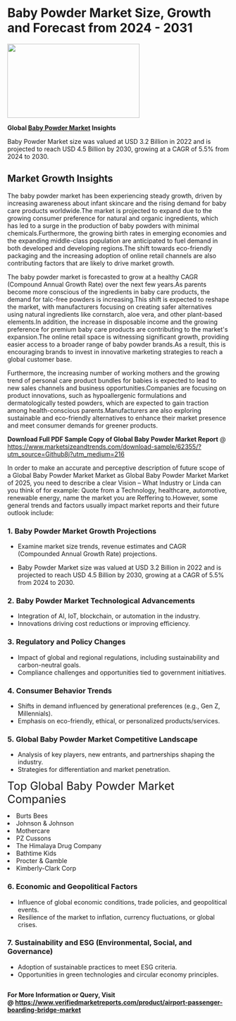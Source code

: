 <H1>Baby Powder Market Size, Growth and Forecast from 2024 - 2031</H1><img class="aligncenter size-medium wp-image-584254" src="https://thirdeyenews.in/wp-content/uploads/2024/09/Global-Market-Research-300x168.jpeg" alt="" width="300" height="168" /><p><strong>Global&nbsp;<a href="https://www.marketsizeandtrends.com/download-sample/62355/?utm_source=Github8j?utm_medium=216">Baby Powder Market</a> Insights</strong></p><p>Baby Powder Market size was valued at USD 3.2 Billion in 2022 and is projected to reach USD 4.5 Billion by 2030, growing at a CAGR of 5.5% from 2024 to 2030.</p><p><h2>Market Growth Insights</h2> <p>The baby powder market has been experiencing steady growth, driven by increasing awareness about infant skincare and the rising demand for baby care products worldwide.The market is projected to expand due to the growing consumer preference for natural and organic ingredients, which has led to a surge in the production of baby powders with minimal chemicals.Furthermore, the growing birth rates in emerging economies and the expanding middle-class population are anticipated to fuel demand in both developed and developing regions.The shift towards eco-friendly packaging and the increasing adoption of online retail channels are also contributing factors that are likely to drive market growth.</p> <p>The baby powder market is forecasted to grow at a healthy CAGR (Compound Annual Growth Rate) over the next few years.As parents become more conscious of the ingredients in baby care products, the demand for talc-free powders is increasing.This shift is expected to reshape the market, with manufacturers focusing on creating safer alternatives using natural ingredients like cornstarch, aloe vera, and other plant-based elements.In addition, the increase in disposable income and the growing preference for premium baby care products are contributing to the market's expansion.The online retail space is witnessing significant growth, providing easier access to a broader range of baby powder brands.As a result, this is encouraging brands to invest in innovative marketing strategies to reach a global customer base.<p>Furthermore, the increasing number of working mothers and the growing trend of personal care product bundles for babies is expected to lead to new sales channels and business opportunities.Companies are focusing on product innovations, such as hypoallergenic formulations and dermatologically tested powders, which are expected to gain traction among health-conscious parents.Manufacturers are also exploring sustainable and eco-friendly alternatives to enhance their market presence and meet consumer demands for greener products.<p><span class=""><strong>Download Full PDF Sample Copy of Global Baby Powder Market Report</strong> @ <a href="https://www.marketsizeandtrends.com/download-sample/62355/?utm_source=Github8j?utm_medium=216" target="_blank">https://www.marketsizeandtrends.com/download-sample/62355/?utm_source=Github8j?utm_medium=216</a></span></p><p>In order to make an accurate and perceptive description of future scope of a Global&nbsp;Baby Powder Market Market as Global&nbsp;Baby Powder Market Market of 2025, you need to describe a clear Vision &ndash; What Industry or Linda can you think of for example: Quote from a Technology, healthcare, automotive, renewable energy, name the market you are Reffering to.However, some general trends and factors usually impact market reports and their future outlook include:</p><h3>1.&nbsp;<strong>Baby Powder Market Growth Projections</strong></h3><ul><li>Examine market size trends, revenue estimates and CAGR (Compounded Annual Growth Rate) projections.</li><li><p>Baby Powder Market size was valued at USD 3.2 Billion in 2022 and is projected to reach USD 4.5 Billion by 2030, growing at a CAGR of 5.5% from 2024 to 2030.</p></li></ul><h3>2.&nbsp;<strong>Baby Powder Market Technological Advancements</strong></h3><ul><li>Integration of AI, IoT, blockchain, or automation in the industry.</li><li>Innovations driving cost reductions or improving efficiency.</li></ul><h3>3.&nbsp;<strong>Regulatory and Policy Changes</strong></h3><ul><li>Impact of global and regional regulations, including sustainability and carbon-neutral goals.</li><li>Compliance challenges and opportunities tied to government initiatives.</li></ul><h3>4.&nbsp;<strong>Consumer Behavior Trends</strong></h3><ul><li>Shifts in demand influenced by generational preferences (e.g., Gen Z, Millennials).</li><li>Emphasis on eco-friendly, ethical, or personalized products/services.</li></ul><h3>5.&nbsp;<strong>Global Baby Powder Market Competitive Landscape</strong></h3><ul><li>Analysis of key players, new entrants, and partnerships shaping the industry.</li><li>Strategies for differentiation and market penetration.</li></ul><p data-pm-slice="1 1 []"><span style="color: inherit; font-family: inherit; font-size: 25px;">Top Global Baby Powder Market Companies</span></p><div class="" data-test-id=""><p><li>Burts Bees</li><li> Johnson & Johnson</li><li> Mothercare</li><li> PZ Cussons</li><li> The Himalaya Drug Company</li><li> Bathtime Kids</li><li> Procter & Gamble</li><li> Kimberly-Clark Corp</li></p></div><h3>6.&nbsp;<strong>Economic and Geopolitical Factors</strong></h3><ul><li>Influence of global economic conditions, trade policies, and geopolitical events.</li><li>Resilience of the market to inflation, currency fluctuations, or global crises.</li></ul><h3>7.&nbsp;<strong>Sustainability and ESG (Environmental, Social, and Governance)</strong></h3><ul><li>Adoption of sustainable practices to meet ESG criteria.</li><li>Opportunities in green technologies and circular economy principles.</li></ul><h2><strong style="font-size: 14px;">For More Information or Query, Visit @&nbsp;</strong><a style="background-color: #ffffff; font-size: 14px;" href="https://www.marketsizeandtrends.com/report/baby-powder-market/" target="_blank">https://www.verifiedmarketreports.com/product/airport-passenger-boarding-bridge-market</a></h2>